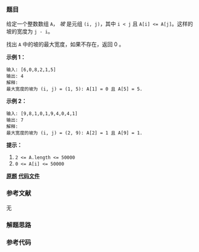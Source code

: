 ### 题目
给定一个整数数组 `A`， _坡_ 是元组 `(i, j)`，其中  `i < j` 且 `A[i] <= A[j]`。这样的坡的宽度为 `j - i`。

找出 `A` 中的坡的最大宽度，如果不存在，返回 0 。



**示例 1：**

    
    
    输入: [6,0,8,2,1,5]
    输出: 4
    解释:
    最大宽度的坡为 (i, j) = (1, 5): A[1] = 0 且 A[5] = 5.
    

**示例 2：**

    
    
    输入: [9,8,1,0,1,9,4,0,4,1]
    输出: 7
    解释:
    最大宽度的坡为 (i, j) = (2, 9): A[2] = 1 且 A[9] = 1.
    



**提示：**

  1. `2 <= A.length <= 50000`
  2. `0 <= A[i] <= 50000`



 **[原题](https://leetcode-cn.com/problems/maximum-width-ramp/)**    **[代码文件]()**


### 参考文献
无

### 解题思路




### 参考代码

```go


```




